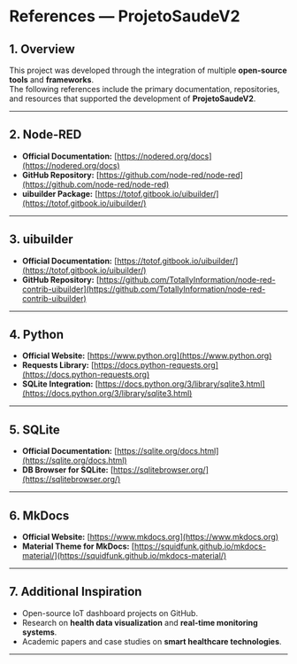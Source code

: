 # References — ProjetoSaudeV2

## 1. Overview
This project was developed through the integration of multiple **open-source tools** and **frameworks**.  
The following references include the primary documentation, repositories, and resources that supported the development of **ProjetoSaudeV2**.

---

## 2. Node-RED
- **Official Documentation:** [https://nodered.org/docs](https://nodered.org/docs)  
- **GitHub Repository:** [https://github.com/node-red/node-red](https://github.com/node-red/node-red)  
- **uibuilder Package:** [https://totof.gitbook.io/uibuilder/](https://totof.gitbook.io/uibuilder/)

---

## 3. uibuilder
- **Official Documentation:** [https://totof.gitbook.io/uibuilder/](https://totof.gitbook.io/uibuilder/)  
- **GitHub Repository:** [https://github.com/TotallyInformation/node-red-contrib-uibuilder](https://github.com/TotallyInformation/node-red-contrib-uibuilder)

---

## 4. Python
- **Official Website:** [https://www.python.org](https://www.python.org)  
- **Requests Library:** [https://docs.python-requests.org](https://docs.python-requests.org)  
- **SQLite Integration:** [https://docs.python.org/3/library/sqlite3.html](https://docs.python.org/3/library/sqlite3.html)

---

## 5. SQLite
- **Official Documentation:** [https://sqlite.org/docs.html](https://sqlite.org/docs.html)  
- **DB Browser for SQLite:** [https://sqlitebrowser.org/](https://sqlitebrowser.org/)

---

## 6. MkDocs
- **Official Website:** [https://www.mkdocs.org](https://www.mkdocs.org)  
- **Material Theme for MkDocs:** [https://squidfunk.github.io/mkdocs-material/](https://squidfunk.github.io/mkdocs-material/)

---

## 7. Additional Inspiration
- Open-source IoT dashboard projects on GitHub.  
- Research on **health data visualization** and **real-time monitoring systems**.  
- Academic papers and case studies on **smart healthcare technologies**.

---
